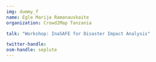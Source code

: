 ```yaml
---
img: dummy_f
name: Egle Marija Ramanauskaite
organization: Crowd2Map Tanzania

talk: "Workshop: InaSAFE for Disaster Impact Analysis"

twitter-handle: 
osm-handle: seplute
---
```

